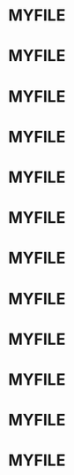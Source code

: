# MYFILE
# MYFILE
# MYFILE
# MYFILE
# MYFILE
# MYFILE
# MYFILE
# MYFILE
# MYFILE
# MYFILE
# MYFILE
# MYFILE
